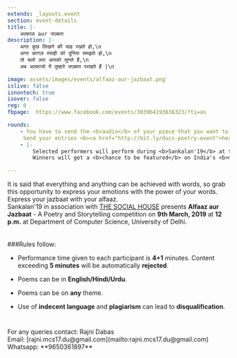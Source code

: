 ```yaml
---
extends: _layouts.event
section: event-details
title: |-
    अल्फ़ाज़ aur जज़्बात
description: |-
    अगर कुछ लिखने की चाह रखते हो,\n
    अगर कागज़ स्याही को दुनिया समझते हो,\n
    तो चलो ज़रा आपको सुनते हैं,\n
    अब अल्फ़ाजो में तुम्हारे जज़्बात परखते हैं |\n 

image: assets/images/events/alfaaz-aur-jazbaat.png
islive: false
isnontech: true
isover: false
reg: 0
fbpage:  https://www.facebook.com/events/303964193638323/?ti=as

rounds:
    - You have to send the <b>audio</b> of your piece that you want to perform in the event, <b>before 2nd March, 2019</b>.\n
     Send your entries <b><a href="http://bit.ly/ducs-poetry-event">here</a> </b>.
    - |-
        Selected performers will perform during <b>Sankalan'19</b> at the <b>Department of Computer Science, University of Delhi</b>. \n
        Winners will get a <b>chance to be featured</b> on India's <b>most subscribed</b> poetry and storytelling YouTube channel - <b><a href="https://www.youtube.com/channel/UCeMecwNIJrd_kyw_6fKgmqw">THE SOCIAL HOUSE</a> </b>, along with other <b>perks</b>.

---
```

It is said that everything and anything can be achieved with words, so grab this opportunity to express your emotions with the power of your words. Express your jazbaat with your alfaaz.
<br>
Sankalan'19 in association with [THE SOCIAL HOUSE](https://www.youtube.com/channel/UCeMecwNIJrd_kyw_6fKgmqw) presents **Alfaaz aur Jazbaat** - A Poetry and Storytelling competition on **9th March, 2019** at **12 p.m.** at Department of Computer Science, University of Delhi.
<br>
<br>
<br>
###Rules follow:
- Performance time given to each participant is **4+1** minutes. Content exceeding **5 minutes** will be automatically **rejected**.

- Poems can be in **English/Hindi/Urdu**.

- Poems can be on **any** theme.

- Use of **indecent language** and **plagiarism** can lead to **disqualification**.


<div class="contact" markdown="1" style="margin-top: 2.5rem;">
For any queries contact: Rajni Dabas<br>
Email: [rajni.mcs17.du@gmail.com](mailto:rajni.mcs17.du@gmail.com)<br>
Whatsapp: **9650361897**<br>
</div>

 